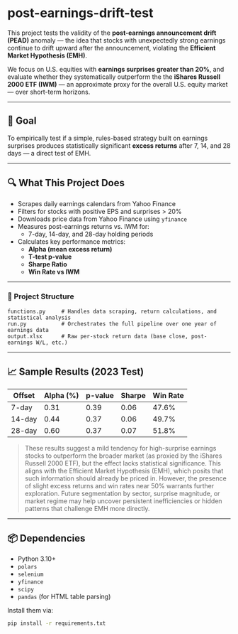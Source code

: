 # post-earnings-drift-test

This project tests the validity of the **post-earnings announcement drift (PEAD)** anomaly — the idea that stocks with unexpectedly strong earnings continue to drift upward after the announcement, violating the **Efficient Market Hypothesis (EMH)**.

We focus on U.S. equities with **earnings surprises greater than 20%**, and evaluate whether they systematically outperform the the **iShares Russell 2000 ETF (IWM)** — an approximate proxy for the overall U.S. equity market — over short-term horizons.

---

## 🧠 Goal

To empirically test if a simple, rules-based strategy built on earnings surprises produces statistically significant **excess returns** after 7, 14, and 28 days — a direct test of EMH.

---

## 🔍 What This Project Does

- Scrapes daily earnings calendars from Yahoo Finance
- Filters for stocks with positive EPS and surprises > 20%
- Downloads price data from Yahoo Finance using `yfinance`
- Measures post-earnings returns vs. IWM for:
  - 7-day, 14-day, and 28-day holding periods
- Calculates key performance metrics:
  - **Alpha (mean excess return)**
  - **T-test p-value**
  - **Sharpe Ratio**
  - **Win Rate vs IWM**

---

### 📁 Project Structure

```text
functions.py     # Handles data scraping, return calculations, and statistical analysis
run.py           # Orchestrates the full pipeline over one year of earnings data
output.xlsx      # Raw per-stock return data (base close, post-earnings W/L, etc.)
```

---

## 📈 Sample Results (2023 Test)

| Offset | Alpha (%) | p-value | Sharpe | Win Rate |
| ------ | --------- | ------- | ------ | -------- |
| 7-day  | 0.31      | 0.39    | 0.06   | 47.6%    |
| 14-day | 0.44      | 0.37    | 0.06   | 49.7%    |
| 28-day | 0.60      | 0.37    | 0.07   | 51.8%    |

> These results suggest a mild tendency for high-surprise earnings stocks to outperform the broader market (as proxied by the iShares Russell 2000 ETF), but the effect lacks statistical significance. This aligns with the Efficient Market Hypothesis (EMH), which posits that such information should already be priced in. However, the presence of slight excess returns and win rates near 50% warrants further exploration. Future segmentation by sector, surprise magnitude, or market regime may help uncover persistent inefficiencies or hidden patterns that challenge EMH more directly.

---

## 📦 Dependencies

- Python 3.10+
- `polars`
- `selenium`
- `yfinance`
- `scipy`
- `pandas` (for HTML table parsing)

Install them via:

```bash
pip install -r requirements.txt
```
